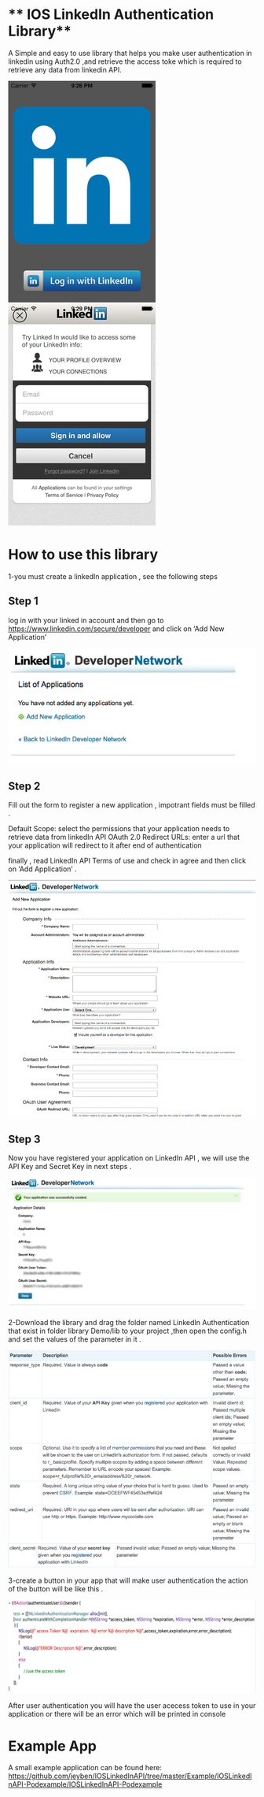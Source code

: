 ** IOS LinkedIn Authentication Library**
===================================
A Simple and easy to use library that helps you make user authentication in linkedin using Auth2.0 ,and retrieve the access toke which is required to retrieve any data from linkedin API.

![](/images/12.png)
![](/images/11.png)

**How to use this library**
===================================
1-you must create a linkedIn application , see the following steps 

## Step 1
log in with your linked in account and then go to https://www.linkedin.com/secure/developer and click on ‘Add New Application’
 
![](/images/13.png)

## Step 2
Fill out the form to register a new application , impotrant fields must be filled .

Default Scope: select the permissions that your application needs to retrieve data from linkedIn API
OAuth 2.0 Redirect URLs: enter a url that your application will redirect to it after end of authentication

finally , read LinkedIn API Terms of use and check in  agree and then click  on ‘Add Application’ .

![](/images/14.png)

## Step 3
Now you have registered your application on LinkedIn API , we will use the API Key and Secret Key in next steps .

![](/images/16.png)

2-Download the library and drag the folder named LinkedIn Authentication that exist in  folder library Demo/lib to your project ,then open the config.h and set the values of the parameter in it .

![](/images/17.png)

3-create a button in your app that will make user authentication the action of the button will be like this .

![](/images/99.png)

After user authentication you will have the user acecess token to use in your application or there will be an error which will be printed in console


**Example App**
===================================
A small example application can be found here: https://github.com/jeyben/IOSLinkedInAPI/tree/master/Example/IOSLinkedInAPI-Podexample/IOSLinkedInAPI-Podexample





